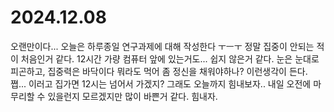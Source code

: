 # 2024.12.08

오랜만이다... 오늘은 하루종일 연구과제에 대해 작성한다 ㅜㅡㅜ 정말 집중이 안되는 적이 처음인거 같다. 12시간 가량 컴퓨터 앞에 있는거도... 쉽지 않은거 같다. 눈은 눈대로 피곤하고, 집중력은 바닥이다 뭐라도 먹어 좀 정신을 채워야하나? 이런생각이 든다. 쪕... 이러고 집가면 12시는 넘어서 가겠지? 그래도 오늘까지 힘내보자.. 내일 오전에 마무리할 수 있을런지 모르겠지만 많이 바쁜거 같다. 힘내자.
